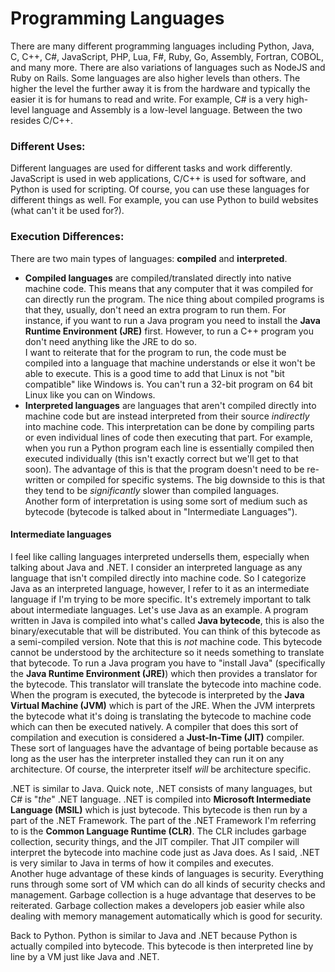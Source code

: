 # Programming Languages
There are many different programming languages including Python, Java, C, C++, C#, JavaScript, PHP, Lua, F#, Ruby, Go, Assembly, Fortran, COBOL, and many more. There are also variations of languages such as NodeJS and Ruby on Rails. Some languages are also higher levels than others. The higher the level the further away it is from the hardware and typically the easier it is for humans to read and write. For example, C# is a very high-level language and Assembly is a low-level language. Between the two resides C/C++.

### Different Uses:
Different languages are used for different tasks and work differently. JavaScript is used in web applications, C/C++ is used for software, and Python is used for scripting. Of course, you can use these languages for different things as well. For example, you can use Python to build websites (what can't it be used for?).

### Execution Differences:
There are two main types of languages: **compiled** and **interpreted**.
* **Compiled languages** are compiled/translated directly into native machine code. This means that any computer that it was compiled for can directly run the program. The nice thing about compiled programs is that they, usually, don't need an extra program to run them. For instance, if you want to run a Java program you need to install the **Java Runtime Environment (JRE)** first. However, to run a C++ program you don't need anything like the JRE to do so.  
I want to reiterate that for the program to run, the code must be compiled into a language that machine understands or else it won't be able to execute. This is a good time to add that Linux is not "bit compatible" like Windows is. You can't run a 32-bit program on 64 bit Linux like you can on Windows.
* **Interpreted languages** are languages that aren't compiled directly into machine code but are instead interpreted from their source *indirectly* into machine code. This interpretation can be done by compiling parts or even individual lines of code then executing that part. For example, when you run a Python program each line is essentially compiled then executed individually (this isn't exactly correct but we'll get to that soon). The advantage of this is that the program doesn't need to be re-written or compiled for specific systems. The big downside to this is that they tend to be *significantly* slower than compiled languages.  
Another form of interpretation is using some sort of medium such as bytecode (bytecode is talked about in "Intermediate Languages").

#### Intermediate languages
I feel like calling languages interpreted undersells them, especially when talking about Java and .NET. I consider an interpreted language as any language that isn't compiled directly into machine code. So I categorize Java as an interpreted language, however, I refer to it as an intermediate language if I'm trying to be more specific. It's extremely important to talk about intermediate languages. Let's use Java as an example. A program written in Java is compiled into what's called **Java bytecode**, this is also the binary/executable that will be distributed. You can think of this bytecode as a semi-compiled version. Note that this is *not* machine code. This bytecode cannot be understood by the architecture so it needs something to translate that bytecode. To run a Java program you have to "install Java" (specifically the **Java Runtime Environment (JRE)**) which then provides a translator for the bytecode. This translator will translate the bytecode into machine code. When the program is executed, the bytecode is interpreted by the **Java Virtual Machine (JVM)** which is part of the JRE. When the JVM interprets the bytecode what it's doing is translating the bytecode to machine code which can then be executed natively. A compiler that does this sort of compilation and execution is considered a **Just-In-Time (JIT)** compiler. These sort of languages have the advantage of being portable because as long as the user has the interpreter installed they can run it on any architecture. Of course, the interpreter itself *will* be architecture specific.

.NET is similar to Java. Quick note, .NET consists of many languages, but C# is "*the*" .NET language. .NET is compiled into **Microsoft Intermediate Language (MSIL)** which is just bytecode. This bytecode is then run by a part of the .NET Framework. The part of the .NET Framework I'm referring to is the **Common Language Runtime (CLR)**. The CLR includes garbage collection, security things, and the JIT compiler. That JIT compiler will interpret the bytecode into machine code just as Java does. As I said, .NET is very similar to Java in terms of how it compiles and executes.  
Another huge advantage of these kinds of languages is security. Everything runs through some sort of VM which can do all kinds of security checks and management. Garbage collection is a huge advantage that deserves to be reiterated. Garbage collection makes a developers job easier while also dealing with memory management automatically which is good for security.

Back to Python. Python is similar to Java and .NET because Python is actually compiled into bytecode. This bytecode is then interpreted line by line by a VM just like Java and .NET.